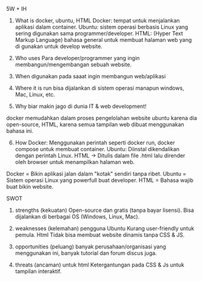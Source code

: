5W + IH

1. What is docker, ubuntu, HTML
Docker: tempat untuk menjalankan aplikasi dalam container. 
Ubuntu: sistem operasi berbasis Linux yang sering digunakan sama programmer/developer.
HTML: (Hyper Text Markup Language) bahasa general untuk membuat halaman web yang di gunakan untuk develop website.

2. Who uses
Para developer/programmer yang ingin membangun/mengembangan sebuah website.

3. When 
digunakan pada saaat ingin membangun web/aplikasi

4. Where it is run
bisa dijalankan di sistem operasi manapun windows, Mac, Linux, etc.

5. Why 
biar makin jago di dunia IT & web development!

docker memudahkan dalam proses pengelolahan website
ubuntu karena dia open-source, 
HTML, karena semua tampilan web dibuat menggunakan bahasa ini.

6. How
Docker: Menggunakan perintah seperti docker run, docker compose untuk membuat container.
Ubuntu: Diinstal dikendalikan dengan perintah Linux.
HTML → Ditulis dalam file .html lalu dirender oleh browser untuk menampilkan halaman web.

Docker = Bikin aplikasi jalan dalam "kotak" sendiri tanpa ribet.
Ubuntu = Sistem operasi Linux yang powerfull buat developer.
HTML = Bahasa wajib buat bikin website.



SWOT

1. strengths (kekuatan)
Open-source dan gratis (tanpa bayar lisensi). Bisa dijalankan di berbagai OS (Windows, Linux, Mac).

2. weaknesses (kelemahan)
pengguna Ubuntu Kurang user-friendly untuk pemula. 
Html Tidak bisa membuat website dinamis tanpa CSS & JS.

3. opportunities (peluang)
banyak perusahaan/organisasi yang menggunakan ini, banyak tutorial dan forum discus juga.

4. threats (ancaman)
untuk html Ketergantungan pada CSS & Js untuk tampilan interaktif.

